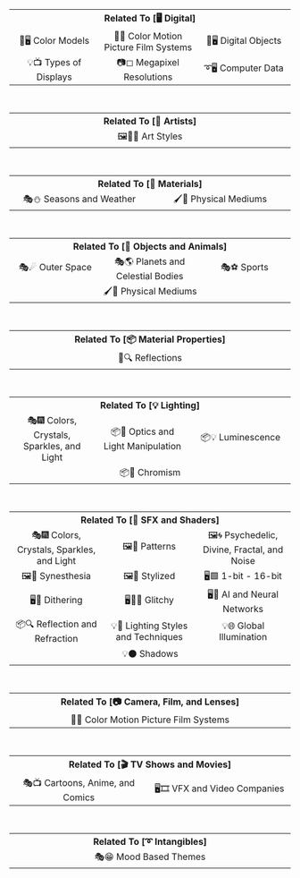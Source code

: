 <div align="center">

<table>
	<tr align="center" valign="middle">
		<th colspan=3>Related To [🖥 Digital]</th>
	</tr>
	<tr align="center" valign="middle">
		<td width=280>🎨🖥 Color Models</td>
		<td width=280>🎨🎥 Color Motion Picture Film Systems</td>
		<td width=280>🎷🖥 Digital Objects</td>
	</td>
	<tr align="center" valign="middle">
		<td>💡📺 Types of Displays</td>
		<td>📷◻ Megapixel Resolutions</td>
		<td>➰🖥 Computer Data</td>
	</td>
</table>

<br>

<table>
	<tr align="center" valign="middle">
		<th>Related To [📔 Artists]</th>
	</tr>
	<tr align="center" valign="middle">
		<td width=840>🖼👩‍🎨 Art Styles</td>
	</td>
</table>

<br>

<table>
	<tr align="center" valign="middle">
		<th colspan=2>Related To [🧱 Materials]</th>
	</tr>
	<tr align="center" valign="middle">
		<td width=420>🎭⛄ Seasons and Weather</td>
		<td width=420>🖌🎲 Physical Mediums</td>
	</td>
</table>

<br>

<table>
	<tr align="center" valign="middle">
		<th colspan=3>Related To [🎷 Objects and Animals]</th>
	</tr>
	<tr align="center" valign="middle">
		<td width=280>🎭☄ Outer Space</td>
		<td width=280>🎭🌎 Planets and Celestial Bodies</td>
		<td width=280>🎭⚽ Sports</td>
	</td>
	<tr align="center" valign="middle">
		<td colspan=3>🖌🎲 Physical Mediums</td>
	</td>
</table>

<br>

<table>
	<tr align="center" valign="middle">
		<th>Related To [📦 Material Properties]</th>
	</tr>
	<tr align="center" valign="middle">
		<td width=840>🌈🔍 Reflections</td>
	</td>
</table>

<br>

<table>
	<tr align="center" valign="middle">
		<th colspan=3>Related To [💡 Lighting]</th>
	</tr>
	<tr align="center" valign="middle">
		<td width=280>🎭🎆 Colors, Crystals, Sparkles, and Light</td>
		<td width=280>📦🏮 Optics and Light Manipulation</td>
		<td width=280>📦💡 Luminescence</td>
	</td>
	<tr align="center" valign="middle">
		<td colspan=3>📦🌈 Chromism</td>
	</td>
</table>

<br>

<table>
	<tr align="center" valign="middle">
		<th colspan=3>Related To [🌈 SFX and Shaders]</th>
	</tr>
	<tr align="center" valign="middle">
		<td width=280>🎭🎆 Colors, Crystals, Sparkles, and Light</td>
		<td width=280>🖼🎨 Patterns</td>
		<td width=280>🖼🌀 Psychedelic, Divine, Fractal, and Noise</td>
	</td>
	<tr align="center" valign="middle">
		<td>🖼🌈 Synesthesia</td>
		<td>🖼💫 Stylized</td>
		<td>🖥🟩 1-bit - 16-bit</td>
	</td>
	<tr align="center" valign="middle">
		<td>🖥🏁 Dithering</td>
		<td>🖥👩‍💻 Glitchy</td>
		<td>🖥🧠 AI and Neural Networks</td>
	</td>
	<tr align="center" valign="middle">
		<td>📦🔍 Reflection and Refraction</td>
		<td>💡🔦 Lighting Styles and Techniques</td>
		<td>💡🌐 Global Illumination</td>
	</td>
	<tr align="center" valign="middle">
		<td colspan=3>💡⚫ Shadows</td>
	</td>
</table>

<br>

<table>
	<tr align="center" valign="middle">
		<th>Related To [📷 Camera, Film, and Lenses]</th>
	</tr>
	<tr align="center" valign="middle">
		<td width=840>🎨🎥 Color Motion Picture Film Systems</td>
	</td>
</table>

<br>

<table>
	<tr align="center" valign="middle">
		<th colspan=2>Related To [🎬 TV Shows and Movies]</th>
	</tr>
	<tr align="center" valign="middle">
		<td width=420>🎭📺 Cartoons, Anime, and Comics</td>
		<td width=420>🖥🎞 VFX and Video Companies</td>
	</td>
</table>

<br>

<table>
	<tr align="center" valign="middle">
		<th>Related To [➰ Intangibles]</th>
	</tr>
	<tr align="center" valign="middle">
		<td width=840>🎭😁 Mood Based Themes</td>
	</td>
</table>

</div>